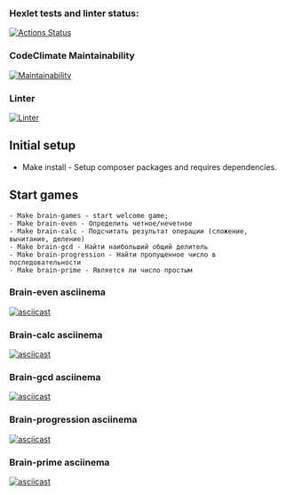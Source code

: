 ### Hexlet tests and linter status:
[![Actions Status](https://github.com/Liat3s/php-project-lvl1/workflows/hexlet-check/badge.svg)](https://github.com/Liat3s/php-project-lvl1/actions)

### CodeClimate Maintainability
[![Maintainability](https://api.codeclimate.com/v1/badges/1591a2daa983b74df259/maintainability)](https://codeclimate.com/github/Liat3s/php-project-lvl1/maintainability)

### Linter
[![Linter](https://github.com/Liat3s/php-project-lvl1/actions/workflows/makefile.yml/badge.svg)](https://github.com/Liat3s/php-project-lvl1/actions/workflows/makefile.yml/badge.svg)

## Initial setup
- Make install - Setup composer packages and requires dependencies.

## Start games
    - Make brain-games - start welcome game;
    - Make brain-even - Определить четное/нечетное
    - Make brain-calc - Подсчитать результат операции (сложение, вычитание, деление)
    - Make brain-gcd - Найти наибольший общий делитель
    - Make brain-progression - Найти пропущенное число в последовательности
    - Make brain-prime - Является ли число простым

### Brain-even asciinema
[![asciicast](https://asciinema.org/a/FXcjtzLQYAKKn8GLaCfyGiyzX.svg)](https://asciinema.org/a/FXcjtzLQYAKKn8GLaCfyGiyzX)

### Brain-calc asciinema
[![asciicast](https://asciinema.org/a/6TseA8x9LfaMhbnuNxY5GVeBD.svg)](https://asciinema.org/a/6TseA8x9LfaMhbnuNxY5GVeBD)

### Brain-gcd asciinema
[![asciicast](https://asciinema.org/a/U2syodApXisPw1jCwrz7V5bTJ.svg)](https://asciinema.org/a/U2syodApXisPw1jCwrz7V5bTJ)

### Brain-progression asciinema
[![asciicast](https://asciinema.org/a/nZIr8wMeoNXEYdKRD790f11kf.svg)](https://asciinema.org/a/nZIr8wMeoNXEYdKRD790f11kf)

### Brain-prime asciinema
[![asciicast](https://asciinema.org/a/LQIrbsO3fQTY79pSc3Aim9UIm.svg)](https://asciinema.org/a/LQIrbsO3fQTY79pSc3Aim9UIm)
